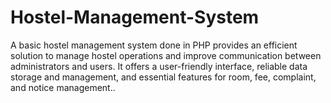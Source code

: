 # Hostel-Management-System
A basic hostel management system done in PHP provides an efficient solution to manage hostel operations and improve communication between administrators and users. It offers a user-friendly interface, reliable data storage and management, and essential features for room, fee, complaint, and notice management..
